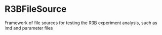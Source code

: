 # R3BFileSource
Framework of file sources for testing the R3B experiment analysis, such as lmd and parameter files 
